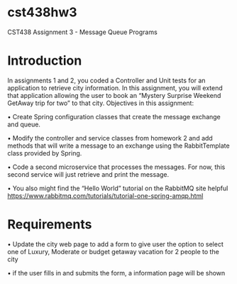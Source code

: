 # cst438hw3
CST438 Assignment 3 - Message Queue Programs

# Introduction

In assignments 1 and 2, you coded a Controller and Unit tests for an application to retrieve city information. In this assignment, you will extend that application allowing the user to book an “Mystery Surprise Weekend GetAway trip for two”  to that city.
Objectives in this assignment:

•	Create Spring configuration classes that create the message exchange and queue.

•	Modify the controller and service classes from homework 2 and add methods that will write a message to an exchange using the RabbitTemplate class provided by Spring.

•	Code a second microservice that processes the messages.  For now, this second service will just retrieve and print the message.


•	You also might find the “Hello World” tutorial on the RabbitMQ site helpful  https://www.rabbitmq.com/tutorials/tutorial-one-spring-amqp.html

# Requirements

•	Update the city web page to add a form to give user the option to select one of Luxury, Moderate or budget getaway vacation for 2 people to the city  

•	if the user fills in and submits the form, a information page will be shown 
